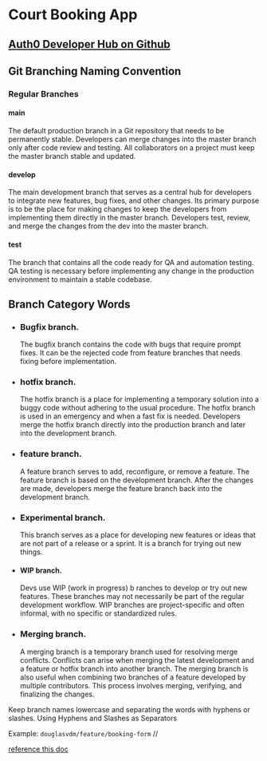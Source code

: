 # Court Booking App

## [Auth0 Developer Hub on Github](https://github.com/auth0-developer-hub/spa_react_javascript_hello-world/blob/basic-authentication/src/services/external-api.service.js)


## Git Branching Naming Convention

### Regular Branches

#### main
The default production branch in a Git repository that needs to be permanently stable. Developers can merge changes into the master branch only after code review and testing. All collaborators on a project must keep the master branch stable and updated.

#### develop

The main development branch that serves as a central hub for developers to integrate new features, bug fixes, and other changes. Its primary purpose is to be the place for making changes to keep the developers from implementing them directly in the master branch. Developers test, review, and merge the changes from the dev into the master branch.

#### test
The branch that contains all the code ready for QA and automation testing. QA testing is necessary before implementing any change in the production environment to maintain a stable codebase.


## Branch Category Words
- ### Bugfix branch.
  
  The bugfix branch contains the code with bugs that require prompt fixes. It can be the rejected code from feature branches that needs fixing before implementation.
- ### hotfix branch.
  The hotfix branch is a place for implementing a temporary solution into a buggy code without adhering to the usual procedure. The hotfix branch is used in an emergency and when a fast fix is needed. Developers merge the hotfix branch directly into the production branch and later into the development branch.
- ### feature branch. 
  A feature branch serves to add, reconfigure, or remove a feature. The feature branch is based on the development branch. After the changes are made, developers merge the feature branch back into the development branch.
- ### Experimental branch. 
  This branch serves as a place for developing new features or ideas that are not part of a release or a sprint. It is a branch for trying out new things.
- #### WIP branch.
  Devs use WIP (work in progress) b
ranches to develop or try out new features. These branches may not necessarily be part of the regular development workflow. WIP branches are project-specific and often informal, with no specific or standardized rules.
- ### Merging branch. 
  A merging branch is a temporary branch used for resolving merge conflicts. Conflicts can arise when merging the latest development and a feature or hotfix branch into another branch. The merging branch is also useful when combining two branches of a feature developed by multiple contributors. This process involves merging, verifying, and finalizing the changes.

Keep branch names lowercase and separating the words with hyphens or slashes.
Using Hyphens and Slashes as Separators

Example: `douglasvdm/feature/booking-form`
<github username>/<category word>/<short-description-separated-by-hyphens>

[reference this doc](https://phoenixnap.com/kb/git-branch-name-convention)